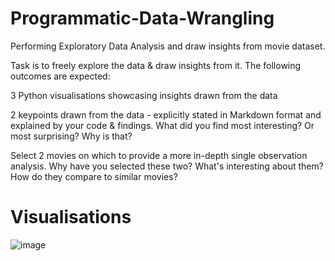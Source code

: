 # Programmatic-Data-Wrangling

Performing Exploratory Data Analysis and draw insights from movie dataset.

Task is to freely explore the data & draw insights from it. The following outcomes are expected: 

3 Python visualisations showcasing insights drawn from the data

2 keypoints drawn from the data - explicitly stated in Markdown format and explained by your code & findings. What did you find most interesting? Or most surprising? Why is that?

Select 2 movies on which to provide a more in-depth single observation analysis. Why have you selected these two? What's interesting about them? How do they compare to similar movies?


# Visualisations

![image](https://github.com/KSR-16/Programmatic-Data-Wrangling/assets/135542281/dc0bf7f3-2b64-48be-af23-f667cf5035c8)
